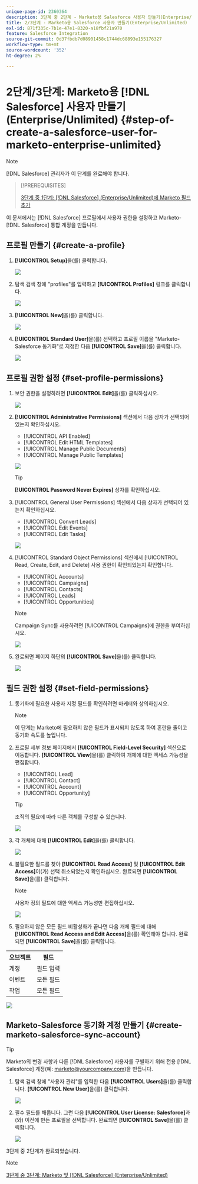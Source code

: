 ```yaml
---
unique-page-id: 2360364
description: 3단계 중 2단계 - Marketo용 Salesforce 사용자 만들기(Enterprise/Unlimited) - Marketo 문서 - 제품 설명서
title: 2/3단계 - Marketo용 Salesforce 사용자 만들기(Enterprise/Unlimited)
exl-id: 871f335c-7b1e-47e1-8320-a18fbf21a970
feature: Salesforce Integration
source-git-commit: 0d37fbdb7d08901458c1744dc68893e155176327
workflow-type: tm+mt
source-wordcount: '352'
ht-degree: 2%

---
```


# 2단계/3단계: Marketo용 [!DNL Salesforce] 사용자 만들기(Enterprise/Unlimited) {#step-of-create-a-salesforce-user-for-marketo-enterprise-unlimited}

>[!NOTE]
>
>[!DNL Salesforce] 관리자가 이 단계를 완료해야 합니다.

>[!PREREQUISITES]
>
>[3단계 중 1단계:  [!DNL Salesforce] (Enterprise/Unlimited)에 Marketo 필드 추가](/help/marketo/product-docs/crm-sync/salesforce-sync/setup/enterprise-unlimited-edition/step-1-of-3-add-marketo-fields-to-salesforce-enterprise-unlimited.md)

이 문서에서는 [!DNL Salesforce] 프로필에서 사용자 권한을 설정하고 Marketo-[!DNL Salesforce] 통합 계정을 만듭니다.

## 프로필 만들기 {#create-a-profile}

1. **[!UICONTROL Setup]**&#x200B;을(를) 클릭합니다.

   ![](assets/image2015-6-11-16-3a15-3a27.png)

1. 탐색 검색 창에 &quot;profiles&quot;를 입력하고 **[!UICONTROL Profiles]** 링크를 클릭합니다.

   ![](assets/sfdc-profiles-hands.png)

1. **[!UICONTROL New]**&#x200B;을(를) 클릭합니다.

   ![](assets/image2014-12-9-9-3a19-3a15.png)

1. **[!UICONTROL Standard User]**&#x200B;을(를) 선택하고 프로필 이름을 &quot;Marketo-Salesforce 동기화&quot;로 지정한 다음 **[!UICONTROL Save]**&#x200B;을(를) 클릭합니다.

   ![](assets/image2014-12-9-9-3a19-3a22.png)

## 프로필 권한 설정 {#set-profile-permissions}

1. 보안 권한을 설정하려면 **[!UICONTROL Edit]**&#x200B;을(를) 클릭하십시오.

   ![](assets/image2014-12-9-9-3a19-3a30.png)

1. **[!UICONTROL Administrative Permissions]** 섹션에서 다음 상자가 선택되어 있는지 확인하십시오.

   * [!UICONTROL API Enabled]
   * [!UICONTROL Edit HTML Templates]
   * [!UICONTROL Manage Public Documents]
   * [!UICONTROL Manage Public Templates]

   ![](assets/image2014-12-9-9-3a19-3a38.png)

   >[!TIP]
   >
   >**[!UICONTROL Password Never Expires]** 상자를 확인하십시오.

1. [!UICONTROL General User Permissions] 섹션에서 다음 상자가 선택되어 있는지 확인하십시오.

   * [!UICONTROL Convert Leads]
   * [!UICONTROL Edit Events]
   * [!UICONTROL Edit Tasks]

   ![](assets/image2014-12-9-9-3a19-3a47.png)

1. [!UICONTROL Standard Object Permissions] 섹션에서 [!UICONTROL Read, Create, Edit, and Delete] 사용 권한이 확인되었는지 확인합니다.

   * [!UICONTROL Accounts]
   * [!UICONTROL Campaigns]
   * [!UICONTROL Contacts]
   * [!UICONTROL Leads]
   * [!UICONTROL Opportunities]

   >[!NOTE]
   >
   >Campaign Sync를 사용하려면 [!UICONTROL Campaigns]에 권한을 부여하십시오.

   ![](assets/image2014-12-9-9-3a19-3a57.png)

1. 완료되면 페이지 하단의 **[!UICONTROL Save]**&#x200B;을(를) 클릭합니다.

   ![](assets/image2014-12-9-9-3a20-3a5.png)

## 필드 권한 설정 {#set-field-permissions}

1. 동기화에 필요한 사용자 지정 필드를 확인하려면 마케터와 상의하십시오.

   >[!NOTE]
   >
   >이 단계는 Marketo에 필요하지 않은 필드가 표시되지 않도록 하여 혼란을 줄이고 동기화 속도를 높입니다.

1. 프로필 세부 정보 페이지에서 **[!UICONTROL Field-Level Security]** 섹션으로 이동합니다. **[!UICONTROL View]**&#x200B;을(를) 클릭하여 개체에 대한 액세스 가능성을 편집합니다.

   * [!UICONTROL Lead]
   * [!UICONTROL Contact]
   * [!UICONTROL Account]
   * [!UICONTROL Opportunity]

   >[!TIP]
   >
   >조직의 필요에 따라 다른 객체를 구성할 수 있습니다.

   ![](assets/image2014-12-9-9-3a20-3a14.png)

1. 각 개체에 대해 **[!UICONTROL Edit]**&#x200B;을(를) 클릭합니다.

   ![](assets/sfdc-sync-field-edit1.png)

1. 불필요한 필드를 찾아 **[!UICONTROL Read Access]** 및 **[!UICONTROL Edit Access]**&#x200B;이(가) 선택 취소되었는지 확인하십시오. 완료되면 **[!UICONTROL Save]**&#x200B;을(를) 클릭합니다.

   >[!NOTE]
   >
   >사용자 정의 필드에 대한 액세스 가능성만 편집하십시오.

   ![](assets/sfdc-sync-field-edit2.png)

1. 필요하지 않은 모든 필드 비활성화가 끝나면 다음 개체 필드에 대해 **[!UICONTROL Read Access and Edit Access]**&#x200B;을(를) 확인해야 합니다. 완료되면 **[!UICONTROL Save]**&#x200B;을(를) 클릭합니다.

<table> 
 <tbody> 
  <tr> 
   <th>오브젝트</th> 
   <th>필드</th> 
  </tr> 
  <tr> 
   <td>계정</td> 
   <td>필드 입력</td> 
  </tr> 
  <tr> 
   <td>이벤트</td> 
   <td>모든 필드</td> 
  </tr> 
  <tr> 
   <td>작업</td> 
   <td>모든 필드</td> 
  </tr> 
 </tbody> 
</table>

![](assets/sfdc-check-the-boxes.png)

## Marketo-Salesforce 동기화 계정 만들기 {#create-marketo-salesforce-sync-account}

>[!TIP]
>
>Marketo의 변경 사항과 다른 [!DNL Salesforce] 사용자를 구별하기 위해 전용 [!DNL Salesforce] 계정(예: marketo@yourcompany.com)을 만듭니다.

1. 탐색 검색 창에 &quot;사용자 관리&quot;를 입력한 다음 **[!UICONTROL Users]**&#x200B;을(를) 클릭합니다. **[!UICONTROL New User]**&#x200B;을(를) 클릭합니다.

   ![](assets/sfdc-new-users.png)

1. 필수 필드를 채웁니다. 그런 다음 **[!UICONTROL User License: Salesforce]**&#x200B;과(와) 이전에 만든 프로필을 선택합니다. 완료되면 **[!UICONTROL Save]**&#x200B;을(를) 클릭합니다.

   ![](assets/image2014-12-9-9-3a20-3a56.png)

3단계 중 2단계가 완료되었습니다.

>[!NOTE]
>
>[3단계 중 3단계: Marketo 및 [!DNL Salesforce] (Enterprise/Unlimited)](/help/marketo/product-docs/crm-sync/salesforce-sync/setup/enterprise-unlimited-edition/step-3-of-3-connect-marketo-and-salesforce-enterprise-unlimited.md)
